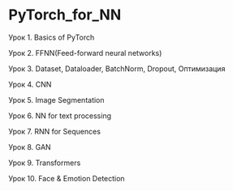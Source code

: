 # PyTorch_for_NN

Урок 1. Basics of PyTorch

Урок 2. FFNN(Feed-forward neural networks)

Урок 3. Dataset, Dataloader, BatchNorm, Dropout, Оптимизация

Урок 4. CNN

Урок 5. Image Segmentation

Урок 6. NN for text processing

Урок 7. RNN for Sequences

Урок 8. GAN

Урок 9. Transformers

Урок 10. Face & Emotion Detection
